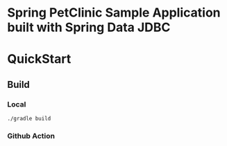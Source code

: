 # Spring PetClinic Sample Application built with Spring Data JDBC

# QuickStart
## Build
### Local
```shell
./gradle build
```
### Github Action


